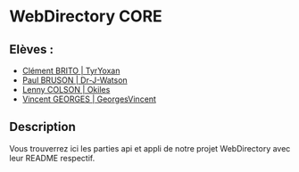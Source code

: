 # WebDirectory CORE

## Elèves :

- [Clément BRITO | TyrYoxan](https://github.com/tyryoxan)
- [Paul BRUSON | Dr-J-Watson](https://github.com/Dr-J-Watson)
- [Lenny COLSON | Okiles](https://github.com/okiles)
- [Vincent GEORGES | GeorgesVincent](https://github.com/georgesvincent)

## Description

Vous trouverrez ici les parties api et appli de notre projet WebDirectory avec leur README respectif.